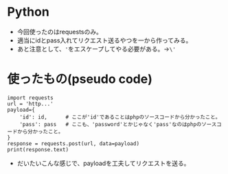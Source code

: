 # Python
- 今回使ったのはrequestsのみ。
- 適当にidとpass入れてリクエスト送るやつを一から作ってみる。
- あと注意として、`'`をエスケープしてやる必要がある。→`\'`

# 使ったもの(pseudo code)
```
import requests
url = 'http...'
payload={
    'id': id,      # ここが'id'であることはphpのソースコードから分かったこと。
    'pass': pass   # ここも、'password'とかじゃなく'pass'なのはphpのソースコードから分かったこと。
}
response = requests.post(url, data=payload)
print(response.text)
```
- だいたいこんな感じで、payloadを工夫してリクエストを送る。